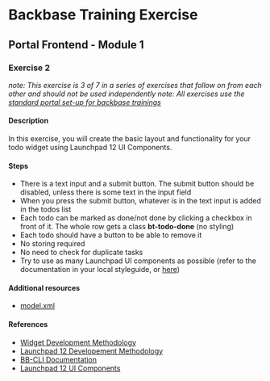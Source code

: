 # Backbase Training Exercise

## Portal Frontend - Module 1

### Exercise 2

_note: This exercise is 3 of 7 in a series of exercises that follow on from each other and should not be used independently_
_note: All exercises use the [standard portal set-up for backbase trainings](https://my.backbase.com/resources/how-to-guides/getting-your-first-launchpad-based-portal-set-up/)_

#### Description

In this exercise, you will create the basic layout and functionality for your todo widget using Launchpad 12 UI Components.

#### Steps

 - There is a text input and a submit button. The submit button should be disabled, unless there is some text in the input field
 - When you press the submit button, whatever is in the text input is added in the todos list
 - Each todo can be marked as done/not done by clicking a checkbox in front of it. The whole row gets a class **bt-todo-done** (no styling)
 - Each todo should have a button to be able to remove it
 - No storing required
 - No need to check for duplicate tasks
 - Try to use as many Launchpad UI components as possible (refer to the documentation in your local styleguide, or [here](http://launchpad.backbase.com:8080/bundles/launchpad-bundles/modules/ui/scripts/components/))


#### Additional resources

 - [model.xml](model.xml)

#### References

 - [Widget Development Methodology](https://github.com/Backbase/methodology-widget-development)
 - [Launchpad 12 Developement Methodology](https://github.com/Backbase/methodology-launchpad-development)
 - [BB-CLI Documentation](https://www.npmjs.com/package/bb-cli)
 - [Launchpad 12 UI Components](http://launchpad.backbase.com:8080/bundles/launchpad-bundles/modules/ui/scripts/components/)
